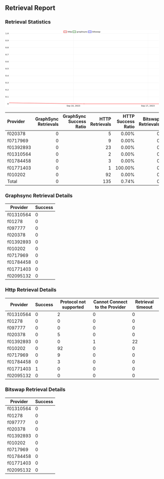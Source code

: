 ## Retrieval Report
### Retrieval Statistics
<img src="https://raw.githubusercontent.com/data-preservation-programs/filplus-checker-assets/main/filecoin-project/filecoin-plus-large-datasets/issues/2192/1695074763947.png"/>

| Provider  | GraphSync Retrievals | GraphSync Success Ratio | HTTP Retrievals | HTTP Success Ratio | Bitswap Retrievals | Bitswap Success Ratio |
| :-------- | -------------------: | ----------------------: | --------------: | -----------------: | -----------------: | --------------------: |
| f020378   |                    0 |                         |               5 |              0.00% |                  0 |                       |
| f0717969  |                    0 |                         |               9 |              0.00% |                  0 |                       |
| f01392893 |                    0 |                         |              23 |              0.00% |                  0 |                       |
| f01310564 |                    0 |                         |               2 |              0.00% |                  0 |                       |
| f01784458 |                    0 |                         |               3 |              0.00% |                  0 |                       |
| f01771403 |                    0 |                         |               1 |            100.00% |                  0 |                       |
| f010202   |                    0 |                         |              92 |              0.00% |                  0 |                       |
| Total     |                    0 |                         |             135 |              0.74% |                  0 |                       |

### Graphsync Retrieval Details
| Provider  | Success |
| --------- | ------- |
| f01310564 | 0       |
| f01278    | 0       |
| f097777   | 0       |
| f020378   | 0       |
| f01392893 | 0       |
| f010202   | 0       |
| f0717969  | 0       |
| f01784458 | 0       |
| f01771403 | 0       |
| f02095132 | 0       |

### Http Retrieval Details
| Provider  | Success | Protocol not supported | Cannot Connect to the Provider | Retrieval timeout |
| --------- | ------- | ---------------------- | ------------------------------ | ----------------- |
| f01310564 | 0       | 2                      | 0                              | 0                 |
| f01278    | 0       | 0                      | 0                              | 0                 |
| f097777   | 0       | 0                      | 0                              | 0                 |
| f020378   | 0       | 5                      | 0                              | 0                 |
| f01392893 | 0       | 0                      | 1                              | 22                |
| f010202   | 0       | 92                     | 0                              | 0                 |
| f0717969  | 0       | 9                      | 0                              | 0                 |
| f01784458 | 0       | 3                      | 0                              | 0                 |
| f01771403 | 1       | 0                      | 0                              | 0                 |
| f02095132 | 0       | 0                      | 0                              | 0                 |

### Bitswap Retrieval Details
| Provider  | Success |
| --------- | ------- |
| f01310564 | 0       |
| f01278    | 0       |
| f097777   | 0       |
| f020378   | 0       |
| f01392893 | 0       |
| f010202   | 0       |
| f0717969  | 0       |
| f01784458 | 0       |
| f01771403 | 0       |
| f02095132 | 0       |
